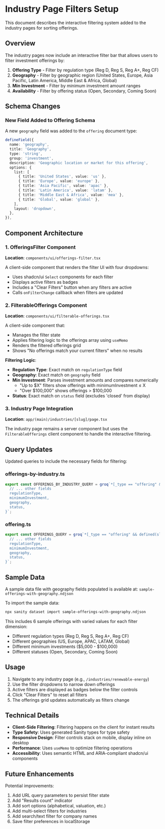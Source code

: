 # Industry Page Filters Setup

This document describes the interactive filtering system added to the industry pages for sorting offerings.

## Overview

The industry pages now include an interactive filter bar that allows users to filter investment offerings by:

1. **Offering Type** - Filter by regulation type (Reg D, Reg S, Reg A+, Reg CF)
2. **Geography** - Filter by geographic region (United States, Europe, Asia Pacific, Latin America, Middle East & Africa, Global)
3. **Min Investment** - Filter by minimum investment amount ranges
4. **Availability** - Filter by offering status (Open, Secondary, Coming Soon)

## Schema Changes

### New Field Added to Offering Schema

A new `geography` field was added to the `offering` document type:

```typescript
defineField({
  name: 'geography',
  title: 'Geography',
  type: 'string',
  group: 'investment',
  description: 'Geographic location or market for this offering',
  options: {
    list: [
      { title: 'United States', value: 'us' },
      { title: 'Europe', value: 'europe' },
      { title: 'Asia Pacific', value: 'apac' },
      { title: 'Latin America', value: 'latam' },
      { title: 'Middle East & Africa', value: 'mea' },
      { title: 'Global', value: 'global' },
    ],
    layout: 'dropdown',
  },
}),
```

## Component Architecture

### 1. OfferingsFilter Component

**Location**: `components/ui/offerings-filter.tsx`

A client-side component that renders the filter UI with four dropdowns:

- Uses shadcn/ui `Select` components for each filter
- Displays active filters as badges
- Includes a "Clear Filters" button when any filters are active
- Calls `onFilterChange` callback when filters are updated

### 2. FilterableOfferings Component

**Location**: `components/ui/filterable-offerings.tsx`

A client-side component that:

- Manages the filter state
- Applies filtering logic to the offerings array using `useMemo`
- Renders the filtered offerings grid
- Shows "No offerings match your current filters" when no results

**Filtering Logic**:

- **Regulation Type**: Exact match on `regulationType` field
- **Geography**: Exact match on `geography` field
- **Min Investment**: Parses investment amounts and compares numerically
  - "Up to $X" filters show offerings with minimumInvestment ≤ X
  - "Over $100,000" shows offerings > $100,000
- **Status**: Exact match on `status` field (excludes 'closed' from display)

### 3. Industry Page Integration

**Location**: `app/(main)/industries/[slug]/page.tsx`

The industry page remains a server component but uses the `FilterableOfferings` client component to handle the interactive filtering.

## Query Updates

Updated queries to include the necessary fields for filtering:

### offerings-by-industry.ts

```typescript
export const OFFERINGS_BY_INDUSTRY_QUERY = groq`*[_type == "offering" && defined(slug) && references($industryId)] | order(_createdAt desc){
  // ... other fields
  regulationType,
  minimumInvestment,
  geography,
  status,
}`;
```

### offering.ts

```typescript
export const OFFERINGS_QUERY = groq`*[_type == "offering" && defined(slug)] | order(_createdAt desc){
  // ... other fields
  regulationType,
  minimumInvestment,
  geography,
  status,
}`;
```

## Sample Data

A sample data file with geography fields populated is available at:
`sample-offerings-with-geography.ndjson`

To import the sample data:

```bash
npx sanity dataset import sample-offerings-with-geography.ndjson
```

This includes 6 sample offerings with varied values for each filter dimension:

- Different regulation types (Reg D, Reg S, Reg A+, Reg CF)
- Different geographies (US, Europe, APAC, LATAM, Global)
- Different minimum investments ($5,000 - $100,000)
- Different statuses (Open, Secondary, Coming Soon)

## Usage

1. Navigate to any industry page (e.g., `/industries/renewable-energy`)
2. Use the filter dropdowns to narrow down offerings
3. Active filters are displayed as badges below the filter controls
4. Click "Clear Filters" to reset all filters
5. The offerings grid updates automatically as filters change

## Technical Details

- **Client-Side Filtering**: Filtering happens on the client for instant results
- **Type Safety**: Uses generated Sanity types for type safety
- **Responsive Design**: Filter controls stack on mobile, display inline on desktop
- **Performance**: Uses `useMemo` to optimize filtering operations
- **Accessibility**: Uses semantic HTML and ARIA-compliant shadcn/ui components

## Future Enhancements

Potential improvements:

1. Add URL query parameters to persist filter state
2. Add "Results count" indicator
3. Add sort options (alphabetical, valuation, etc.)
4. Add multi-select filters for industries
5. Add search/text filter for company names
6. Save filter preferences in localStorage
